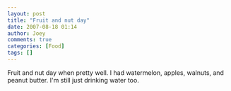 ```yaml
---
layout: post
title: "Fruit and nut day"
date: 2007-08-18 01:14
author: Joey
comments: true
categories: [Food]
tags: []
---
```

Fruit and nut day when pretty well. I had watermelon, apples, walnuts, and peanut butter. I'm still just drinking water too.
